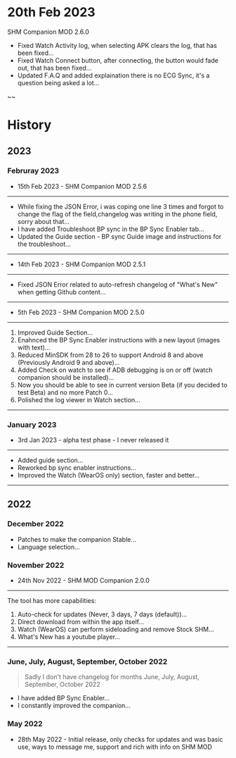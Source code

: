 # 20th Feb 2023
SHM Companion MOD 2.6.0
 * Fixed Watch Activity log, when selecting APK clears the log, that has been fixed... 
 * Fixed Watch Connect button, after connecting, the button would fade out, that has been fixed... 
 * Updated F.A.Q and added explaination there is no ECG Sync, it's a question being asked a lot...

~~

# History
## 2023
### Februray 2023
 * 15th Feb 2023 - SHM Companion MOD 2.5.6
---
 * While fixing the JSON Error, i was coping one line 3 times and forgot to change the flag of the field,changelog was writing in the phone field, sorry about that...
 * I have added Troubleshoot BP sync in the BP Sync Enabler tab...
 * Updated the Guide section - BP sync Guide image and instructions for the troubleshoot...
---
 * 14th Feb 2023 - SHM Companion MOD 2.5.1
---
 * Fixed JSON Error related to auto-refresh changelog of "What's New" when getting Github content...
---
 * 5th Feb 2023 - SHM Companion MOD 2.5.0
---
  1. Improved Guide Section…
  2. Enahnced the BP Sync Enabler instructions with a new layout (images with text)…
  3. Reduced MinSDK from 28 to 26 to support Android 8 and above (Previously Android 9 and above)…
  4. Added Check on watch to see if ADB debugging is on or off (watch companion should be installed)…
  5. Now you should be able to see in current version Beta (if you decided to test Beta) and no more Patch 0...
  6. Polished the log viewer in Watch section...
---

### January 2023
 * 3rd Jan 2023 - alpha test phase - I never released it
---
 * Added guide section...
 * Reworked bp sync enabler instructions...
 * Improved the Watch (WearOS only) section, faster and better...
---

## 2022
### December 2022
 * Patches to make the companion Stable...
 * Language selection...

### November 2022
 * 24th Nov 2022 - SHM MOD Companion 2.0.0
---
The tool has more capabilities:
 1. Auto-check for updates (Never, 3 days, 7 days (default))...
 2. Direct download from within the app itself...
 3. Watch (WearOS) can perform sideloading and remove Stock SHM...
 4. What's New has a youtube player...
---

### June, July, August, September, October 2022
> Sadly I don't have changelog for months June, July, August, September, October 2022
 * I have added BP Sync Enabler...
 * I constantly improved the companion...
### May 2022
 * 28th May 2022 - Initial release, only checks for updates and was basic use, ways to message me, support and rich with info on SHM MOD
